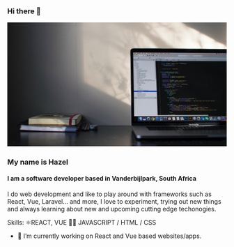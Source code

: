 ### Hi there 👋
![I am a software developer based in Vanderbijlpark, South Africa](https://github.com/Hayzie/Hayzie/blob/main/emile-perron-xrVDYZRGdw4-unsplash.jpg)

### My name is Hazel
#### I am a software developer based in Vanderbijlpark, South Africa

I do web development and like to play around with frameworks such as React, Vue, Laravel... and more, I love to experiment, trying out new things and always learning about new and upcoming cutting  edge techonogies.

Skills: ⚛REACT, VUE 👩‍💻 JAVASCRIPT / HTML / CSS

- 🔭 I’m currently working on React and Vue based websites/apps.





